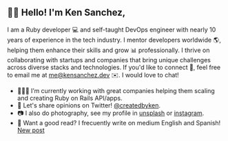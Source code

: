 ## ✌🏼 Hello! I'm Ken Sanchez,


I am a Ruby developer 💻 and self-taught DevOps engineer with nearly 10 years of experience in the tech industry. I mentor developers worldwide 🌎, helping them enhance their skills and grow 📊 professionally. I thrive on collaborating with startups and companies that bring unique challenges across diverse stacks and technologies. If you'd like to connect 📱, feel free to email me at [me@kensanchez.dev](mailto:me@kensanchez.dev) ✉️. I would love to chat!



- 👨🏻‍💻 I’m currently working with great companies helping them scaling and creating Ruby on Rails API/apps.
- 💬 Let's share opinions on Twitter! [@createdbyken](https://twitter.com/createdbyken).
- 📷 I also do photography, see my profile in [unsplash](https://unsplash.com/es/@createdbyken) or [instagram](https://www.instagram.com/createdby.ken/).
- 📰 Want a good read? I frecuently write on medium English and Spanish! [New post](https://medium.com/@kensanchez16/)